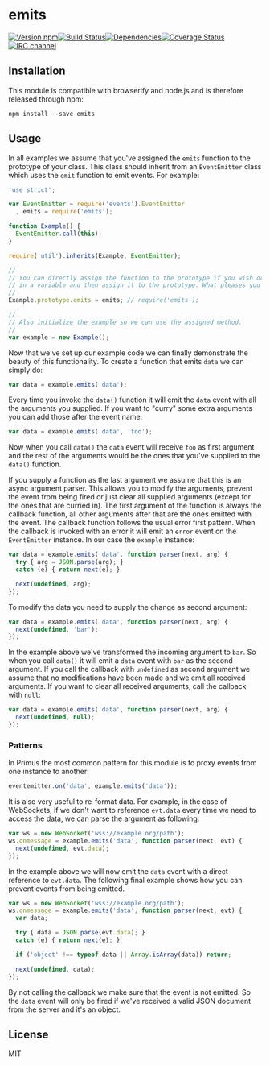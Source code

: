 # emits

[![Version npm][version]](http://browsenpm.org/package/emits)[![Build Status][build]](https://travis-ci.org/primus/emits)[![Dependencies][david]](https://david-dm.org/primus/emits)[![Coverage Status][cover]](https://coveralls.io/r/primus/emits?branch=master)[![IRC channel][irc]](https://webchat.freenode.net/?channels=primus)

[version]: https://img.shields.io/npm/v/emits.svg?style=flat-square
[build]: https://img.shields.io/travis/primus/emits/master.svg?style=flat-square
[david]: https://img.shields.io/david/primus/emits.svg?style=flat-square
[cover]: https://img.shields.io/coveralls/primus/emits/master.svg?style=flat-square
[irc]: https://img.shields.io/badge/IRC-irc.freenode.net%23primus-00a8ff.svg?style=flat-square

## Installation

This module is compatible with browserify and node.js and is therefore released
through npm:

```
npm install --save emits
```

## Usage

In all examples we assume that you've assigned the `emits` function to the
prototype of your class. This class should inherit from an `EventEmitter` class
which uses the `emit` function to emit events. For example:

```js
'use strict';

var EventEmitter = require('events').EventEmitter
  , emits = require('emits');

function Example() {
  EventEmitter.call(this);
}

require('util').inherits(Example, EventEmitter);

//
// You can directly assign the function to the prototype if you wish or store it
// in a variable and then assign it to the prototype. What pleases you more.
//
Example.prototype.emits = emits; // require('emits');

//
// Also initialize the example so we can use the assigned method.
//
var example = new Example();
```

Now that we've set up our example code we can finally demonstrate the beauty of
this functionality. To create a function that emits `data` we can simply do:

```js
var data = example.emits('data');
```

Every time you invoke the `data()` function it will emit the `data` event with
all the arguments you supplied. If you want to "curry" some extra arguments you
can add those after the event name:

```js
var data = example.emits('data', 'foo');
```

Now when you call `data()` the `data` event will receive `foo` as first argument
and the rest of the arguments would be the ones that you've supplied to the
`data()` function.

If you supply a function as the last argument we assume that this is an async
argument parser. This allows you to modify the arguments, prevent the event from
being fired or just clear all supplied arguments (except for the ones that are
curried in). The first argument of the function is always the callback function,
all other arguments after that are the ones emitted with the event. The callback
function follows the usual error first pattern. When the callback is invoked
with an error it will emit an `error` event on the `EventEmitter` instance. In
our case the `example` instance:

```js
var data = example.emits('data', function parser(next, arg) {
  try { arg = JSON.parse(arg); }
  catch (e) { return next(e); }

  next(undefined, arg);
});
```

To modify the data you need to supply the change as second argument:

```js
var data = example.emits('data', function parser(next, arg) {
  next(undefined, 'bar');
});
```

In the example above we've transformed the incoming argument to `bar`. So when
you call `data()` it will emit a `data` event with `bar` as the second argument.
If you call the callback with `undefined` as second argument we assume that no
modifications have been made and we emit all received arguments. If you want to
clear all received arguments, call the callback with `null`:

```js
var data = example.emits('data', function parser(next, arg) {
  next(undefined, null);
});
```

### Patterns

In Primus the most common pattern for this module is to proxy events from one
instance to another:

```js
eventemitter.on('data', example.emits('data'));
```

It is also very useful to re-format data. For example, in the case of WebSockets,
if we don't want to reference `evt.data` every time we need to access the data,
we can parse the argument as following:

```js
var ws = new WebSocket('wss://example.org/path');
ws.onmessage = example.emits('data', function parser(next, evt) {
  next(undefined, evt.data);
});
```

In the example above we will now emit the `data` event with a direct reference
to `evt.data`. The following final example shows how you can prevent events
from being emitted.

```js
var ws = new WebSocket('wss://example.org/path');
ws.onmessage = example.emits('data', function parser(next, evt) {
  var data;

  try { data = JSON.parse(evt.data); }
  catch (e) { return next(e); }

  if ('object' !== typeof data || Array.isArray(data)) return;

  next(undefined, data);
});
```

By not calling the callback we make sure that the event is not emitted. So the
`data` event will only be fired if we've received a valid JSON document from the
server and it's an object.

## License

MIT
